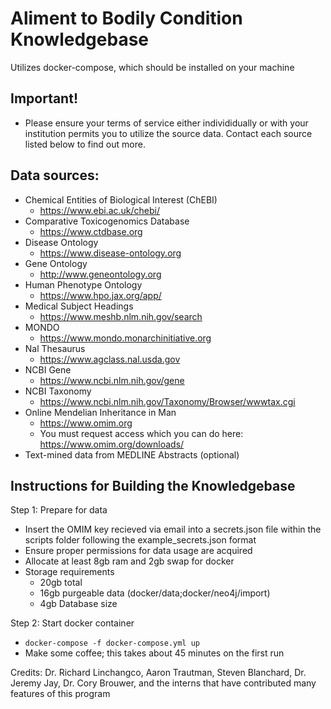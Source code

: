 
# Aliment to Bodily Condition Knowledgebase

Utilizes docker-compose, which should be installed on your machine

## Important! 
- Please ensure your terms of service either individidually or with your institution permits you to utilize the source data. Contact each source listed below to find out more.

## Data sources:
- Chemical Entities of Biological Interest (ChEBI)
    - https://www.ebi.ac.uk/chebi/
- Comparative Toxicogenomics Database
    - https://www.ctdbase.org
- Disease Ontology
    - https://www.disease-ontology.org
- Gene Ontology
    - http://www.geneontology.org
- Human Phenotype Ontology
    - https://www.hpo.jax.org/app/
- Medical Subject Headings
    - https://www.meshb.nlm.nih.gov/search
- MONDO
    - https://www.mondo.monarchinitiative.org
- Nal Thesaurus
    - https://www.agclass.nal.usda.gov
- NCBI Gene
    - https://www.ncbi.nlm.nih.gov/gene
- NCBI Taxonomy
    - https://www.ncbi.nlm.nih.gov/Taxonomy/Browser/wwwtax.cgi
- Online Mendelian Inheritance in Man 
    - https://www.omim.org
    - You must request access which you can do here: https://www.omim.org/downloads/
- Text-mined data from MEDLINE Abstracts (optional)

## Instructions for Building the Knowledgebase

Step 1: Prepare for data
- Insert the OMIM key recieved via email into a secrets.json file within the scripts folder following the example_secrets.json format
- Ensure proper permissions for data usage are acquired 
- Allocate at least 8gb ram and 2gb swap for docker
- Storage requirements
    - 20gb total 
    - 16gb purgeable data (docker/data;docker/neo4j/import)
    - 4gb Database size

Step 2: Start docker container

- `docker-compose -f docker-compose.yml up`
-  Make some coffee; this takes about 45 minutes on the first run

Credits:
Dr. Richard Linchangco, Aaron Trautman, Steven Blanchard, Dr. Jeremy Jay, Dr. Cory Brouwer, and the interns that have contributed many features of this program
